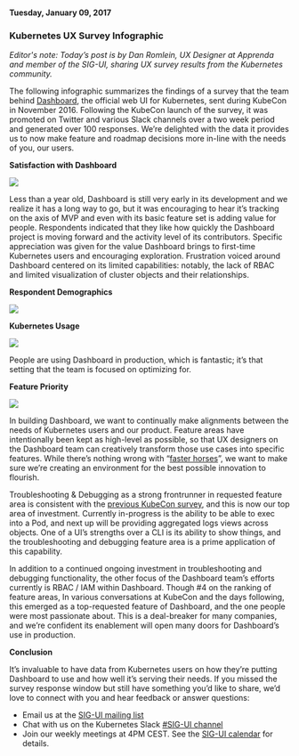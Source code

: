 #### Tuesday, January 09, 2017 
### Kubernetes UX Survey Infographic 
_Editor's note: Today’s post is by Dan Romlein, UX Designer at Apprenda and member of the SIG-UI, sharing UX survey results from the Kubernetes community.&nbsp;_  
  
The following infographic summarizes the findings of a survey that the team behind [Dashboard](https://github.com/kubernetes/dashboard), the official web UI for Kubernetes, sent during KubeCon in November 2016. Following the KubeCon launch of the survey, it was promoted on Twitter and various Slack channels over a two week period and generated over 100 responses. We’re delighted with the data it provides us to now make feature and roadmap decisions more in-line with the needs of you, our users.  
  
**Satisfaction with Dashboard**  
  

[![](https://1.bp.blogspot.com/-aSAimiXhbkw/WHPgEveTIzI/AAAAAAAAA5s/BMa-6jVzW4Ir-JExg-njJJge2tQg6QSOwCLcB/s640/satisfaction-with-dashboard.png)](https://1.bp.blogspot.com/-aSAimiXhbkw/WHPgEveTIzI/AAAAAAAAA5s/BMa-6jVzW4Ir-JExg-njJJge2tQg6QSOwCLcB/s1600/satisfaction-with-dashboard.png)
  
Less than a year old, Dashboard is still very early in its development and we realize it has a long way to go, but it was encouraging to hear it’s tracking on the axis of MVP and even with its basic feature set is adding value for people. Respondents indicated that they like how quickly the Dashboard project is moving forward and the activity level of its contributors. Specific appreciation was given for the value Dashboard brings to first-time Kubernetes users and encouraging exploration. Frustration voiced around Dashboard centered on its limited capabilities: notably, the lack of RBAC and limited visualization of cluster objects and their relationships.  
  
**Respondent Demographics**  
  

[![](https://2.bp.blogspot.com/-f4lRiYxQ6Pg/WHPggSKpt7I/AAAAAAAAA5w/uThW4NAPiokHJ_Av721SRN4FThd2THAIQCLcB/s640/respondent-demographics.png)](https://2.bp.blogspot.com/-f4lRiYxQ6Pg/WHPggSKpt7I/AAAAAAAAA5w/uThW4NAPiokHJ_Av721SRN4FThd2THAIQCLcB/s1600/respondent-demographics.png)
  
  
**Kubernetes Usage**  

[![](https://4.bp.blogspot.com/-iQD8MEPL7nA/WHPgEensPbI/AAAAAAAAA5o/nRAVMQpcxmM9llFJyC-pVD16emtagnxgwCEw/s640/kubernetes-usage.png)](https://4.bp.blogspot.com/-iQD8MEPL7nA/WHPgEensPbI/AAAAAAAAA5o/nRAVMQpcxmM9llFJyC-pVD16emtagnxgwCEw/s1600/kubernetes-usage.png)

People are using Dashboard in production, which is fantastic; it’s that setting that the team is focused on optimizing for.

  

**Feature Priority**  

[![](https://1.bp.blogspot.com/-gGKQKRwgOto/WHPgEdVMqQI/AAAAAAAAA5k/MiTVQtKLuHkAMmSjpvAsmiBezAdQV4zCwCEw/s640/feature-priority.png)](https://1.bp.blogspot.com/-gGKQKRwgOto/WHPgEdVMqQI/AAAAAAAAA5k/MiTVQtKLuHkAMmSjpvAsmiBezAdQV4zCwCEw/s1600/feature-priority.png)

  

In building Dashboard, we want to continually make alignments between the needs of Kubernetes users and our product. Feature areas have intentionally been kept as high-level as possible, so that UX designers on the Dashboard team can creatively transform those use cases into specific features. While there’s nothing wrong with “[faster horses](http://www.goodreads.com/quotes/15297-if-i-had-asked-people-what-they-wanted-they-would)”, we want to make sure we’re creating an environment for the best possible innovation to flourish.

  

Troubleshooting & Debugging as a strong frontrunner in requested feature area is consistent with the [previous KubeCon survey](http://static.lwy.io/img/kubernetes_dashboard_infographic.png), and this is now our top area of investment. Currently in-progress is the ability to be able to exec into a Pod, and next up will be providing aggregated logs views across objects. One of a UI’s strengths over a CLI is its ability to show things, and the troubleshooting and debugging feature area is a prime application of this capability.

  

In addition to a continued ongoing investment in troubleshooting and debugging functionality, the other focus of the Dashboard team’s efforts currently is RBAC / IAM within Dashboard. Though #4 on the ranking of feature areas, In various conversations at KubeCon and the days following, this emerged as a top-requested feature of Dashboard, and the one people were most passionate about. This is a deal-breaker for many companies, and we’re confident its enablement will open many doors for Dashboard’s use in production.

  

**Conclusion**

  

It’s invaluable to have data from Kubernetes users on how they’re putting Dashboard to use and how well it’s serving their needs. If you missed the survey response window but still have something you’d like to share, we’d love to connect with you and hear feedback or answer questions:&nbsp;

- Email us at the [SIG-UI mailing list](https://groups.google.com/forum/#!forum/kubernetes-sig-ui)
- Chat with us on the Kubernetes Slack [#SIG-UI channel](https://kubernetes.slack.com/messages/sig-ui/)
- Join our weekly meetings at 4PM CEST. See the [SIG-UI calendar](https://calendar.google.com/calendar/embed?src=google.com_52lm43hc2kur57dgkibltqc6kc%40group.calendar.google.com&ctz=Europe/Warsaw) for details.

  

  

  
  
  
